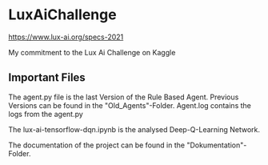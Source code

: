 # LuxAiChallenge
https://www.lux-ai.org/specs-2021

My commitment to the Lux Ai Challenge on Kaggle

## Important Files

The agent.py file is the last Version of the Rule Based Agent. Previous Versions can be found in the "Old_Agents"-Folder.
Agent.log contains the logs from the agent.py

The lux-ai-tensorflow-dqn.ipynb is the analysed Deep-Q-Learning Network.

The documentation of the project can be found in the "Dokumentation"-Folder.



